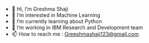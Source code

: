 - 👋 Hi, I’m Greshma Shaji
- 👀 I’m interested in Machine Learning
- 🌱 I’m currently learning about Python
- 💞️ I’m working in IBM Research and Development team 
- 📫 How to reach me : Greeshmashaji123@gmail.com

<!---
ceccs17d24/ceccs17d24 is a ✨ special ✨ repository because its `README.md` (this file) appears on your GitHub profile.
You can click the Preview link to take a look at your changes.
--->
